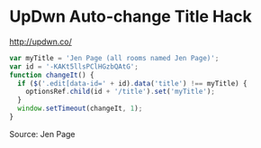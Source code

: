 # UpDwn Auto-change Title Hack

http://updwn.co/

```javascript
var myTitle = 'Jen Page (all rooms named Jen Page)';
var id = '-KAKt5llsPClHGzbQAtG';
function changeIt() {
  if ($('.edit[data-id=' + id).data('title') !== myTitle) {
    optionsRef.child(id + '/title').set('myTitle');
  }
  window.setTimeout(changeIt, 1);
}
```

Source: Jen Page
